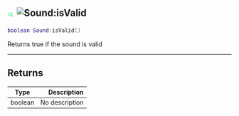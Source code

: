 ## ![client](../../.gitbook/assets/client.png) ![Sound](./readme/sound "mention"):isValid

```lua
boolean Sound:isValid()
```

Returns true if the sound is valid

------
## Returns

| Type   | Description |
| ------ | ----------: |
| boolean | No description |


